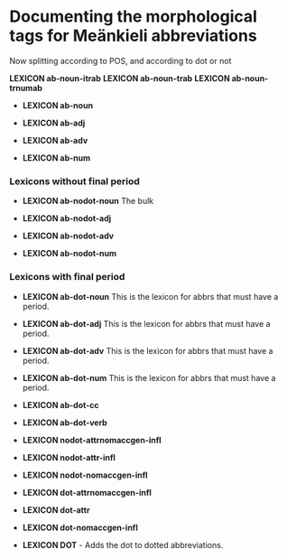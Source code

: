 # Documenting the morphological tags for Meänkieli abbreviations




Now splitting according to POS, and according to dot or not

**LEXICON ab-noun-itrab** 
**LEXICON ab-noun-trab** 
**LEXICON ab-noun-trnumab** 

 * **LEXICON ab-noun**


 * **LEXICON ab-adj**


 * **LEXICON ab-adv**


 * **LEXICON ab-num**

### Lexicons without final period


 * **LEXICON ab-nodot-noun**  The bulk


 * **LEXICON ab-nodot-adj**


 * **LEXICON ab-nodot-adv**

 * **LEXICON ab-nodot-num**

### Lexicons with final period


 * **LEXICON ab-dot-noun**  This is the lexicon for abbrs that must have a period.


 * **LEXICON ab-dot-adj**  This is the lexicon for abbrs that must have a period.

 * **LEXICON ab-dot-adv**  This is the lexicon for abbrs that must have a period.

 * **LEXICON ab-dot-num**  This is the lexicon for abbrs that must have a period.

 * **LEXICON ab-dot-cc**



 * **LEXICON ab-dot-verb**






 * **LEXICON nodot-attrnomaccgen-infl**

 * **LEXICON nodot-attr-infl**

 * **LEXICON nodot-nomaccgen-infl**


 * **LEXICON dot-attrnomaccgen-infl**

 * **LEXICON dot-attr**

 * **LEXICON dot-nomaccgen-infl**


 * **LEXICON DOT** - Adds the dot to dotted abbreviations.







